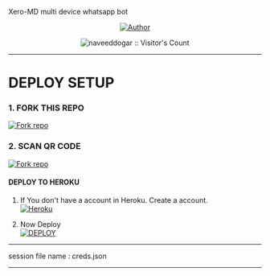 Xero-MD multi device whatsapp bot



<p align="center">
<a href="https://github.com/Afx-Nasim/Xero-MD"><img title="Author" src="https://img.shields.io/badge/Xero-MD-black?style=for-the-badge&logo=github"></a>
<p/>

</p>
<p align="center"><img src="https://profile-counter.glitch.me/{Afx-Nasim/Xero-MD}/count.svg" alt="naveeddogar :: Visitor's Count" /></p>
<p align="center">

________________________


# DEPLOY SETUP


### 1. FORK THIS REPO
<a href='https://github.com/Afx-Nasim/Xero-MD/fork' target="_blank"><img alt='Fork repo' src='https://img.shields.io/badge/Fork This Repo-black?style=for-the-badge&logo=git&logoColor=white'/></a>

### 2. SCAN QR CODE
<a href='https://replit.com/@AnandhuA2/EXbot-PairCode?s=app/-' target="_blank"><img alt='Fork repo' src='https://img.shields.io/badge/Scan Qr code-black?style=for-the-badge&logo=opencv&logoColor=white'/></a>




#### DEPLOY TO HEROKU 

1. If You don't have a account in Heroku. Create a account.
    <br>
<a href='https://signup.heroku.com/' target="_blank"><img alt='Heroku' src='https://img.shields.io/badge/-Create-black?style=for-the-badge&logo=heroku&logoColor=white'/></a>

2. Now Deploy
    <br>
<a href='https://heroku.com/deploy' target="_blank"><img alt='DEPLOY' src='https://img.shields.io/badge/-DEPLOY-black?style=for-the-badge&logo=heroku&logoColor=white'/></a>
________________________

session file name : creds.json


________________________
